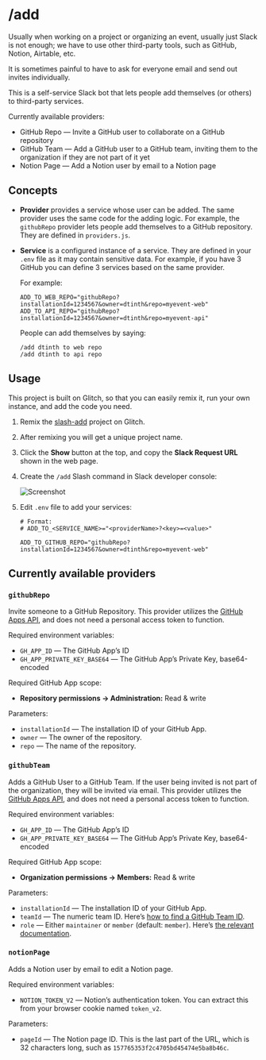 # /add

Usually when working on a project or organizing an event, usually just Slack is not enough; we have to use other third-party tools, such as GitHub, Notion, Airtable, etc.

It is sometimes painful to have to ask for everyone email and send out invites individually.

This is a self-service Slack bot that lets people add themselves (or others) to third-party services.

Currently available providers:

- GitHub Repo — Invite a GitHub user to collaborate on a GitHub repository
- GitHub Team — Add a GitHub user to a GitHub team, inviting them to the organization if they are not part of it yet
- Notion Page — Add a Notion user by email to a Notion page

## Concepts

- **Provider** provides a service whose user can be added.
  The same provider uses the same code for the adding logic.
  For example, the `githubRepo` provider lets people add themselves to a GitHub repository.
  They are defined in `providers.js`.

- **Service** is a configured instance of a service.
  They are defined in your `.env` file as it may contain sensitive data.
  For example, if you have 3 GitHub you can define 3 services based on the same provider.

  For example:

  ```
  ADD_TO_WEB_REPO="githubRepo?installationId=1234567&owner=dtinth&repo=myevent-web"
  ADD_TO_API_REPO="githubRepo?installationId=1234567&owner=dtinth&repo=myevent-api"
  ```

  People can add themselves by saying:

  ```
  /add dtinth to web repo
  /add dtinth to api repo
  ```

## Usage

This project is built on Glitch, so that you can easily remix it, run your own instance, and add the code you need.

1. Remix the [slash-add](https://glitch.com/edit/#!/slash-add) project on Glitch.

2. After remixing you will get a unique project name.

3. Click the **Show** button at the top, and copy the **Slack Request URL** shown in the web page.

4. Create the `/add` Slash command in Slack developer console:

   ![Screenshot](https://cdn.glitch.com/e6f4f8f5-3286-434c-8cee-74e8a4ded0e0%2Fslash-configure.png?v=1571836256027)

5. Edit `.env` file to add your services:

   ```
   # Format:
   # ADD_TO_<SERVICE_NAME>="<providerName>?<key>=<value>"

   ADD_TO_GITHUB_REPO="githubRepo?installationId=1234567&owner=dtinth&repo=myevent-web"
   ```

## Currently available providers

### `githubRepo`

Invite someone to a GitHub Repository. This provider utilizes the [GitHub Apps API](https://developer.github.com/apps/), and does not need a personal access token to function.

Required environment variables:

- `GH_APP_ID` — The GitHub App’s ID
- `GH_APP_PRIVATE_KEY_BASE64` — The GitHub App’s Private Key, base64-encoded

Required GitHub App scope:

- **Repository permissions &rarr; Administration:** Read & write

Parameters:

- `installationId` — The installation ID of your GitHub App.
- `owner` — The owner of the repository.
- `repo` — The name of the repository.

### `githubTeam`

Adds a GitHub User to a GitHub Team.
If the user being invited is not part of the organization, they will be invited via email.
This provider utilizes the [GitHub Apps API](https://developer.github.com/apps/), and does not need a personal access token to function.

Required environment variables:

- `GH_APP_ID` — The GitHub App’s ID
- `GH_APP_PRIVATE_KEY_BASE64` — The GitHub App’s Private Key, base64-encoded

Required GitHub App scope:

- **Organization permissions &rarr; Members:** Read & write

Parameters:

- `installationId` — The installation ID of your GitHub App.
- `teamId` — The numeric team ID. Here’s [how to find a GitHub Team ID](https://fabian-kostadinov.github.io/2015/01/16/how-to-find-a-github-team-id/#comment-4560809366).
- `role` — Either `maintainer` or `member` (default: `member`). Here’s [the relevant documentation](https://developer.github.com/v3/teams/members/#add-or-update-team-membership).

### `notionPage`

Adds a Notion user by email to edit a Notion page.

Required environment variables:

- `NOTION_TOKEN_V2` — Notion’s authentication token. You can extract this from your browser cookie named `token_v2`.

Parameters:

- `pageId` — The Notion page ID. This is the last part of the URL, which is 32 characters long, such as `157765353f2c4705bd45474e5ba8b46c`.
